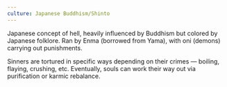 ```yaml
---
culture: Japanese Buddhism/Shinto
---
```


Japanese concept of hell, heavily influenced by Buddhism but colored by Japanese folklore. Ran by Enma (borrowed from Yama), with oni (demons) carrying out punishments.

Sinners are tortured in specific ways depending on their crimes — boiling, flaying, crushing, etc. Eventually, souls can work their way out via purification or karmic rebalance.
